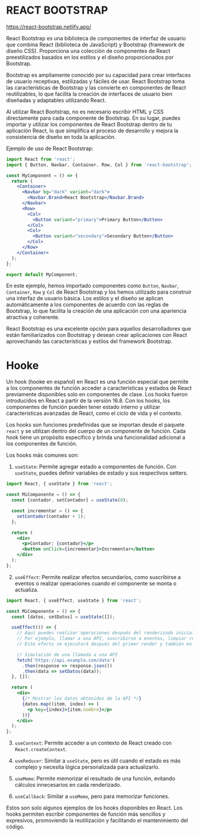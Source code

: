 # REACT BOOTSTRAP
https://react-bootstrap.netlify.app/

React Bootstrap es una biblioteca de componentes de interfaz de usuario que combina React (biblioteca de JavaScript) y Bootstrap (framework de diseño CSS). Proporciona una colección de componentes de React preestilizados basados en los estilos y el diseño proporcionados por Bootstrap.

Bootstrap es ampliamente conocido por su capacidad para crear interfaces de usuario receptivas, estilizadas y fáciles de usar. React Bootstrap toma las características de Bootstrap y las convierte en componentes de React reutilizables, lo que facilita la creación de interfaces de usuario bien diseñadas y adaptables utilizando React.

Al utilizar React Bootstrap, no es necesario escribir HTML y CSS directamente para cada componente de Bootstrap. En su lugar, puedes importar y utilizar los componentes de React Bootstrap dentro de tu aplicación React, lo que simplifica el proceso de desarrollo y mejora la consistencia de diseño en toda la aplicación.

Ejemplo de uso de React Bootstrap:

```jsx
import React from 'react';
import { Button, Navbar, Container, Row, Col } from 'react-bootstrap';

const MyComponent = () => {
  return (
    <Container>
      <Navbar bg="dark" variant="dark">
        <Navbar.Brand>React Bootstrap</Navbar.Brand>
      </Navbar>
      <Row>
        <Col>
          <Button variant="primary">Primary Button</Button>
        </Col>
        <Col>
          <Button variant="secondary">Secondary Button</Button>
        </Col>
      </Row>
    </Container>
  );
};

export default MyComponent;
```

En este ejemplo, hemos importado componentes como `Button`, `Navbar`, `Container`, `Row` y `Col` de React Bootstrap y los hemos utilizado para construir una interfaz de usuario básica. Los estilos y el diseño se aplican automáticamente a los componentes de acuerdo con las reglas de Bootstrap, lo que facilita la creación de una aplicación con una apariencia atractiva y coherente.

React Bootstrap es una excelente opción para aquellos desarrolladores que están familiarizados con Bootstrap y desean crear aplicaciones con React aprovechando las características y estilos del framework Bootstrap.


# Hooke
Un hook (hooke en español) en React es una función especial que permite a los componentes de función acceder a características y estados de React previamente disponibles solo en componentes de clase. Los hooks fueron introducidos en React a partir de la versión 16.8. Con los hooks, los componentes de función pueden tener estado interno y utilizar características avanzadas de React, como el ciclo de vida y el contexto.

Los hooks son funciones predefinidas que se importan desde el paquete `react` y se utilizan dentro del cuerpo de un componente de función. Cada hook tiene un propósito específico y brinda una funcionalidad adicional a los componentes de función.

Los hooks más comunes son:

1. `useState`: Permite agregar estado a componentes de función. Con `useState`, puedes definir variables de estado y sus respectivos setters.

```jsx
import React, { useState } from 'react';

const MiComponente = () => {
  const [contador, setContador] = useState(0);

  const incrementar = () => {
    setContador(contador + 1);
  };

  return (
    <div>
      <p>Contador: {contador}</p>
      <button onClick={incrementar}>Incrementar</button>
    </div>
  );
};
```

2. `useEffect`: Permite realizar efectos secundarios, como suscribirse a eventos o realizar operaciones cuando el componente se monta o actualiza.

```jsx
import React, { useEffect, useState } from 'react';

const MiComponente = () => {
  const [datos, setDatos] = useState([]);

  useEffect(() => {
    // Aquí puedes realizar operaciones después del renderizado inicial o cada vez que se actualice el componente.
    // Por ejemplo, llamar a una API, suscribirse a eventos, limpiar recursos, etc.
    // Este efecto se ejecutará después del primer render y también en cada actualización del componente.

    // Simulación de una llamada a una API
    fetch('https://api.example.com/data')
      .then(response => response.json())
      .then(data => setDatos(data));
  }, []);

  return (
    <div>
      {/* Mostrar los datos obtenidos de la API */}
      {datos.map((item, index) => (
        <p key={index}>{item.nombre}</p>
      ))}
    </div>
  );
};
```

3. `useContext`: Permite acceder a un contexto de React creado con `React.createContext`.

4. `useReducer`: Similar a `useState`, pero es útil cuando el estado es más complejo y necesita lógica personalizada para actualizarlo.

5. `useMemo`: Permite memorizar el resultado de una función, evitando cálculos innecesarios en cada renderizado.

6. `useCallback`: Similar a `useMemo`, pero para memorizar funciones.

Estos son solo algunos ejemplos de los hooks disponibles en React. Los hooks permiten escribir componentes de función más sencillos y expresivos, promoviendo la reutilización y facilitando el mantenimiento del código.